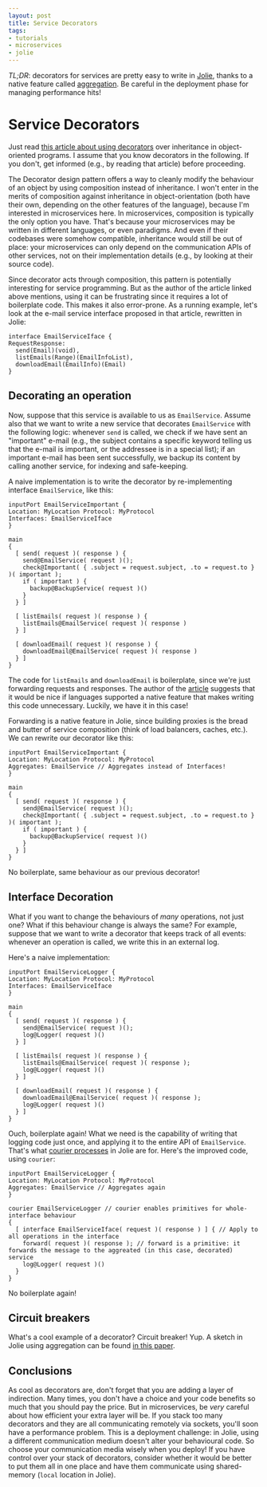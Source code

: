 ```yaml
---
layout: post
title: Service Decorators
tags:
- tutorials
- microservices
- jolie
---
```


*TL;DR*: decorators for services are pretty easy to write in [Jolie](http://www.jolie-lang.org/),
thanks to a native feature called [aggregation](http://docs.jolie-lang.org/#!documentation/architectural_composition/aggregation.html).
Be careful in the deployment phase for managing performance hits!

# Service Decorators

Just read [this article about using decorators](https://dzone.com/articles/is-inheritance-dead) over inheritance in
object-oriented programs. I assume that you know decorators in the following. If
you don't, get informed (e.g., by reading that article) before proceeding.

The Decorator design pattern offers a way to cleanly modify the behaviour of an
object by using composition instead of inheritance. I won't enter in the merits
of composition against inheritance in object-orientation (both have their own,
depending on the other features of the language), because I'm interested in
microservices here. In microservices, composition is typically the only option
you have. That's because your microservices may be written in different
languages, or even paradigms. And even if their codebases were somehow
compatible, inheritance would still be out of place: your microservices can only
depend on the communication APIs of other services, not on their implementation
details (e.g., by looking at their source code).

Since decorator acts through composition, this pattern is potentially
interesting for service programming. But as the author of the article linked above mentions,
using it can be frustrating since it requires a lot of boilerplate code. This makes it also
error-prone.
As a running example, let's look at the e-mail service interface proposed in that article, rewritten in Jolie:
<pre>
<code class="language-jolie">interface EmailServiceIface {
RequestResponse:
  send(Email)(void),
  listEmails(Range)(EmailInfoList),
  downloadEmail(EmailInfo)(Email)
}</code></pre>


## Decorating an operation

Now, suppose that this service is available to us as `EmailService`. Assume also
that we want to write a new service that decorates `EmailService` with the
following logic: whenever `send` is called, we check if we have sent an
"important" e-mail (e.g., the subject contains a specific keyword telling us
that the e-mail is important, or the addressee is in a special list); if an
important e-mail has been sent successfully, we backup its content by calling
another service, for indexing and safe-keeping.

A naive implementation is to write the decorator by re-implementing interface `EmailService`, like this:
<pre>
<code class="language-jolie">inputPort EmailServiceImportant {
Location: MyLocation Protocol: MyProtocol
Interfaces: EmailServiceIface
}

main
{
  [ send( request )( response ) {
    send@EmailService( request )();
    check@Important( { .subject = request.subject, .to = request.to } )( important );
    if ( important ) {
      backup@BackupService( request )()
    }
  } ]

  [ listEmails( request )( response ) {
    listEmails@EmailService( request )( response )
  } ]

  [ downloadEmail( request )( response ) {
    downloadEmail@EmailService( request )( response )
  } ]
}</code></pre>

The code for `listEmails` and `downloadEmail` is boilerplate, since we're just
forwarding requests and responses. The author of the [article](https://dzone.com/articles/is-inheritance-dead)
suggests that it would be nice if languages supported a native feature that makes
writing this code unnecessary. Luckily, we have it in this case!

Forwarding is a native feature in Jolie, since building proxies is the bread and
butter of service composition (think of load balancers, caches, etc.).
We can rewrite our decorator like this:
<pre>
<code class="language-jolie">inputPort EmailServiceImportant {
Location: MyLocation Protocol: MyProtocol
Aggregates: EmailService // Aggregates instead of Interfaces!
}

main
{
  [ send( request )( response ) {
    send@EmailService( request )();
    check@Important( { .subject = request.subject, .to = request.to } )( important );
    if ( important ) {
      backup@BackupService( request )()
    }
  } ]
}</code></pre>

No boilerplate, same behaviour as our previous decorator!


## Interface Decoration

What if you want to change the behaviours of _many_ operations, not just one?
What if this behaviour change is always the same? For example, suppose that we want
to write a decorator that keeps track of all events: whenever an operation is called,
we write this in an external log.

Here's a naive implementation:
<pre>
<code class="language-jolie">inputPort EmailServiceLogger {
Location: MyLocation Protocol: MyProtocol
Interfaces: EmailServiceIface
}

main
{
  [ send( request )( response ) {
    send@EmailService( request )();
    log@Logger( request )()
  } ]

  [ listEmails( request )( response ) {
    listEmails@EmailService( request )( response );
    log@Logger( request )()
  } ]

  [ downloadEmail( request )( response ) {
    downloadEmail@EmailService( request )( response );
    log@Logger( request )()
  } ]
}</code></pre>

Ouch, boilerplate again! What we need is the capability of writing that logging
code just once, and applying it to the entire API of `EmailService`. That's what
[courier processes](http://docs.jolie-lang.org/#!documentation/architectural_composition/couriers.html)
in Jolie are for. Here's the improved code, using `courier`:
<pre>
<code class="language-jolie">inputPort EmailServiceLogger {
Location: MyLocation Protocol: MyProtocol
Aggregates: EmailService // Aggregates again
}

courier EmailServiceLogger // courier enables primitives for whole-interface behaviour
{
  [ interface EmailServiceIface( request )( response ) ] { // Apply to all operations in the interface
    forward( request )( response ); // forward is a primitive: it forwards the message to the aggreated (in this case, decorated) service
    log@Logger( request )()
  }
}</code></pre>

No boilerplate again!


## Circuit breakers

What's a cool example of a decorator? Circuit breaker! Yup. A sketch in Jolie using aggregation can be found
[in this paper](https://arxiv.org/abs/1609.05830).

## Conclusions

As cool as decorators are, don't forget that you are adding a layer of
indirection. Many times, you don't have a choice and your code benefits so much
that you should pay the price. But in microservices, be *very* careful about how
efficient your extra layer will be. If you stack too many decorators and they
are all communicating remotely via sockets, you'll soon have a performance
problem. This is a deployment challenge: in Jolie, using a different
communication medium doesn't alter your behavioural code. So choose your
communication media wisely when you deploy! If you have control over your stack
of decorators, consider whether it would be better to put them all in one place and
have them communicate using shared-memory (`local` location in Jolie).
